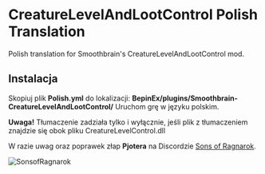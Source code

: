 # CreatureLevelAndLootControl Polish Translation
Polish translation for Smoothbrain's CreatureLevelAndLootControl mod.

## Instalacja

Skopiuj plik **Polish.yml** do lokalizacji: **BepinEx/plugins/Smoothbrain-CreatureLevelAndLootControl/**
Uruchom grę w języku polskim. </br>

**Uwaga!** Tłumaczenie zadziała tylko i wyłącznie, jeśli plik z tłumaczeniem znajdzie się obok pliku CreatureLevelControl.dll


W razie uwag oraz poprawek złap **Pjotera** na Discordzie [Sons of Ragnarok](https://discord.gg/Bxt8tdQgjS).

![SonsofRagnarok](https://i.imgur.com/G6SKC1W.png)